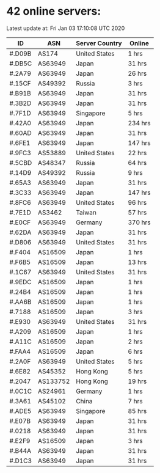 # 42 online servers:

Latest update at: Fri Jan 03 17:10:08 UTC 2020

| ID | ASN | Server Country | Online |
| -- | --- | -------------- | ------ |
| #.D09B | AS174 | United States | 1 hrs |
| #.DB5C | AS63949 | Japan | 31 hrs |
| #.2A79 | AS63949 | Japan | 26 hrs |
| #.15CF | AS49392 | Russia | 3 hrs |
| #.B91B | AS63949 | Japan | 31 hrs |
| #.3B2D | AS63949 | Japan | 31 hrs |
| #.7F1D | AS63949 | Singapore | 5 hrs |
| #.42A0 | AS63949 | Japan | 234 hrs |
| #.60AD | AS63949 | Japan | 31 hrs |
| #.6FE1 | AS63949 | Japan | 147 hrs |
| #.9FC3 | AS53889 | United States | 22 hrs |
| #.5CBD | AS48347 | Russia | 64 hrs |
| #.14D9 | AS49392 | Russia | 9 hrs |
| #.65A3 | AS63949 | Japan | 31 hrs |
| #.3C33 | AS63949 | Japan | 147 hrs |
| #.8FC6 | AS63949 | United States | 96 hrs |
| #.7E1D | AS3462 | Taiwan | 57 hrs |
| #.E0CF | AS63949 | Germany | 370 hrs |
| #.62DA | AS63949 | Japan | 31 hrs |
| #.D806 | AS63949 | United States | 31 hrs |
| #.F404 | AS16509 | Japan | 1 hrs |
| #.F6B5 | AS16509 | Japan | 13 hrs |
| #.1C67 | AS63949 | United States | 31 hrs |
| #.9EDC | AS16509 | Japan | 1 hrs |
| #.24B4 | AS16509 | Japan | 1 hrs |
| #.AA6B | AS16509 | Japan | 1 hrs |
| #.7188 | AS16509 | Japan | 3 hrs |
| #.E930 | AS63949 | United States | 31 hrs |
| #.A209 | AS16509 | Japan | 1 hrs |
| #.A11C | AS16509 | Japan | 2 hrs |
| #.FAA4 | AS16509 | Japan | 6 hrs |
| #.2A0F | AS63949 | United States | 5 hrs |
| #.6E82 | AS45352 | Hong Kong | 5 hrs |
| #.2047 | AS133752 | Hong Kong | 19 hrs |
| #.0C1C | AS24961 | Germany | 1 hrs |
| #.3A61 | AS45102 | China | 7 hrs |
| #.ADE5 | AS63949 | Singapore | 85 hrs |
| #.E07B | AS63949 | Japan | 31 hrs |
| #.0218 | AS63949 | Japan | 31 hrs |
| #.E2F9 | AS16509 | Japan | 3 hrs |
| #.B44A | AS63949 | Japan | 31 hrs |
| #.D1C3 | AS63949 | Japan | 31 hrs |

